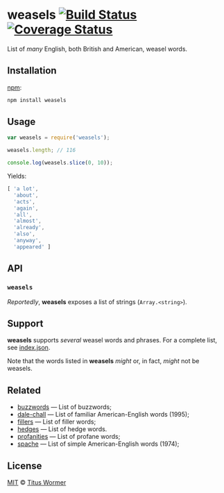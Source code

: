 # weasels [![Build Status][travis-badge]][travis] [![Coverage Status][codecov-badge]][codecov]

List of _many_ English, both British and American, weasel words.

## Installation

[npm][npm-install]:

```bash
npm install weasels
```

## Usage

```js
var weasels = require('weasels');

weasels.length; // 116

console.log(weasels.slice(0, 10));
```

Yields:

```js
[ 'a lot',
  'about',
  'acts',
  'again',
  'all',
  'almost',
  'already',
  'also',
  'anyway',
  'appeared' ]
```

## API

### `weasels`

_Reportedly_, **weasels** exposes a list of strings (`Array.<string>`).

## Support

**weasels** supports _several_ weasel words and phrases. For a complete
list, see  [index.json][data].

Note that the words listed in **weasels** _might_ or, in fact, _might_
not be weasels.

## Related

*   [buzzwords](https://github.com/wooorm/buzzwords)
    — List of buzzwords;
*   [dale-chall](https://github.com/wooorm/dale-chall)
    — List of familiar American-English words (1995);
*   [fillers](https://github.com/wooorm/fillers)
    — List of filler words;
*   [hedges](https://github.com/wooorm/hedges)
    — List of hedge words.
*   [profanities](https://github.com/wooorm/profanities)
    — List of profane words;
*   [spache](https://github.com/wooorm/spache)
    — List of simple American-English words (1974);

## License

[MIT][license] © [Titus Wormer][author]

<!-- Definitions -->

[travis-badge]: https://img.shields.io/travis/wooorm/weasels.svg

[travis]: https://travis-ci.org/wooorm/weasels

[codecov-badge]: https://img.shields.io/codecov/c/github/wooorm/weasels.svg

[codecov]: https://codecov.io/github/wooorm/weasels

[npm-install]: https://docs.npmjs.com/cli/install

[license]: LICENSE

[author]: http://wooorm.com

[data]: index.json
